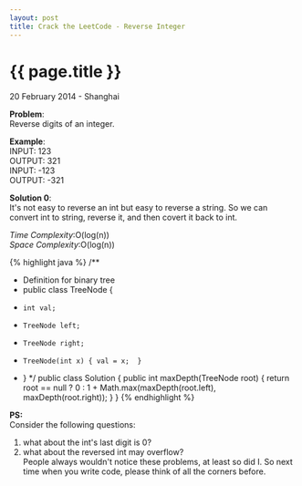 ```yaml
---
layout: post
title: Crack the LeetCode - Reverse Integer
---
```


{{ page.title }}
================

<p class="meta">20 February 2014 - Shanghai </p>

**Problem**:  
Reverse digits of an integer.

**Example**:  
INPUT: 123  
OUTPUT: 321  
INPUT: -123  
OUTPUT: -321  

**Solution 0**:  
It's not easy to reverse an int but easy to reverse a string. So we can convert int to string, reverse it, and then covert it back to int.  

*Time Complexity*:O(log(n))  
*Space Complexity*:O(log(n))  

{% highlight java %}
/**
 * Definition for binary tree
 * public class TreeNode {
 *     int val;
 *     TreeNode left;
 *     TreeNode right;
 *     TreeNode(int x) { val = x;  }
 * }
 */
public class Solution {
    public int maxDepth(TreeNode root) {
        return root == null ? 0 : 1 + Math.max(maxDepth(root.left), maxDepth(root.right));
    }
}
{% endhighlight %}

**PS:**  
Consider the following questions:  
1. what about the int's last digit is 0?  
2. what about the reversed int may overflow?  
People always wouldn't notice these problems, at least so did I. So next time when you write code, please think of all the corners before.
